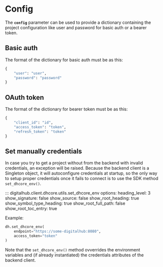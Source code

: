 # Config

The **`config`** parameter can be used to provide a dictionary containing the project configuration like user and password for basic auth or a bearer token.

## Basic auth

The format of the dictionary for basic auth must be as this:

```python
{
    "user": "user",
    "password": "password"
}
```

## OAuth token

The format of the dictionary for bearer token must be as this:

```python
{
    "client_id": "id",
    "access_token": "token",
    "refresh_token": "token"
}
```

## Set manually credentials

In case you try to get a project without from the backend with invalid credentials, an exception will be raised.
Because the backend client is a Singleton object, it will autoconfigure credentials at startup, so the only way to setup proper credentials once it fails to connect is to use the SDK method `set_dhcore_env()`.

::: digitalhub.client.dhcore.utils.set_dhcore_env
    options:
        heading_level: 3
        show_signature: false
        show_source: false
        show_root_heading: true
        show_symbol_type_heading: true
        show_root_full_path: false
        show_root_toc_entry: true

Example:

```python
dh.set_dhcore_env(
    endpoint="https://some-digitalhub:8080",
    access_token="token"
)
```

Note that the `set_dhcore_env()` method ovverrides the environment variables and (if already instantiated) the credentials attributes of the backend client.
